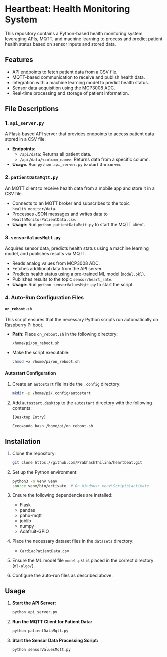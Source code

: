 # Heartbeat: Health Monitoring System

This repository contains a Python-based health monitoring system leveraging APIs, MQTT, and machine learning to process and predict patient health status based on sensor inputs and stored data.

## Features

- API endpoints to fetch patient data from a CSV file.
- MQTT-based communication to receive and publish health data.
- Integration with a machine learning model to predict health status.
- Sensor data acquisition using the MCP3008 ADC.
- Real-time processing and storage of patient information.

## File Descriptions

### 1. `api_server.py`
A Flask-based API server that provides endpoints to access patient data stored in a CSV file.

- **Endpoints**:
  - `/api/data`: Returns all patient data.
  - `/api/data/<column_name>`: Returns data from a specific column.
- **Usage**: Run `python api_server.py` to start the server.

### 2. `patientDataMqtt.py`
An MQTT client to receive health data from a mobile app and store it in a CSV file.

- Connects to an MQTT broker and subscribes to the topic `health_monitor/data`.
- Processes JSON messages and writes data to `HealthMonitorPatientData.csv`.
- **Usage**: Run `python patientDataMqtt.py` to start the MQTT client.

### 3. `sensorValuesMqtt.py`
Acquires sensor data, predicts health status using a machine learning model, and publishes results via MQTT.

- Reads analog values from MCP3008 ADC.
- Fetches additional data from the API server.
- Predicts health status using a pre-trained ML model (`model.pkl`).
- Publishes results to the topic `sensor/heart_rate`.
- **Usage**: Run `python sensorValuesMqtt.py` to start the script.

### 4. Auto-Run Configuration Files

#### `on_reboot.sh`
This script ensures that the necessary Python scripts run automatically on Raspberry Pi boot.

- **Path**: Place `on_reboot.sh` in the following directory:
  ```
  /home/pi/on_reboot.sh
  ```
- Make the script executable:
  ```bash
  chmod +x /home/pi/on_reboot.sh
  ```

#### Autostart Configuration

1. Create an `autostart` file inside the `.config` directory:
   ```bash
   mkdir -p /home/pi/.config/autostart
   ```

2. Add `autostart.desktop` to the `autostart` directory with the following contents:
   ```
   [Desktop Entry]
   
   Exec=sudo bash /home/pi/on_reboot.sh

   ```

## Installation

1. Clone the repository:
   ```bash
   git clone https://github.com/PrabhashThilina/heartbeat.git
   ```

2. Set up the Python environment:
   ```bash
   python3 -m venv venv
   source venv/bin/activate  # On Windows: venv\Scripts\activate
   ```

3. Ensure the following dependencies are installed:
   - Flask
   - pandas
   - paho-mqtt
   - joblib
   - numpy
   - Adafruit-GPIO

4. Place the necessary dataset files in the `datasets` directory:
   - `CardiacPatientData.csv`

5. Ensure the ML model file `model.pkl` is placed in the correct directory (`ml-algo/`).

6. Configure the auto-run files as described above.

## Usage

1. **Start the API Server:**
   ```bash
   python api_server.py
   ```

2. **Run the MQTT Client for Patient Data:**
   ```bash
   python patientDataMqtt.py
   ```

3. **Start the Sensor Data Processing Script:**
   ```bash
   python sensorValuesMqtt.py
   ```

